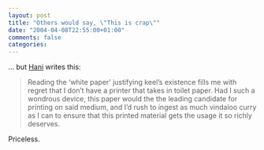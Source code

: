 ```yaml
---
layout: post
title: "Others would say, \"This is crap\""
date: "2004-04-08T22:55:00+01:00"
comments: false
categories: 
---
```


<p>&#8230; but <a href="http://jroller.com/page/fate/20040408#move_over_frameworks_here_come">Hani</a> writes this:</p>

<blockquote>Reading the &#8216;white paper&#8217; justifying keel&#8217;s existence fills me with regret that I don&#8217;t have a printer that takes in toilet paper. Had I such a wondrous device, this paper would the the leading candidate for printing on said medium, and I&#8217;d rush to ingest as much vindaloo curry as I can to ensure that this printed material gets the usage it so richly deserves.</blockquote>

<p>Priceless.</p>



